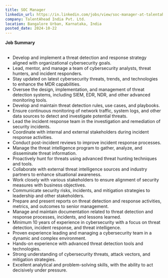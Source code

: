 ```yaml
---
title: SOC Manager
linkedin_url: https://in.linkedin.com/jobs/view/soc-manager-at-talentahead-india-pvt-ltd-4056559218?position=45&pageNum=0&refId=z4RP%2FQ6URa8ADUKeuEHpnQ%3D%3D&trackingId=vkWRNI8JD8wgrMX%2FK8VKDg%3D%3D
company: TalentAhead India Pvt. Ltd.
location: Bangalore Urban, Karnataka, India
posted_date: 2024-10-22
---
```


<div class="description__text description__text--rich">
<section class="show-more-less-html" data-max-lines="5">
<div class="show-more-less-html__markup show-more-less-html__markup--clamp-after-5 relative overflow-hidden">
<strong>Job Summary<br/><br/></strong><ul><li> Develop and implement a threat detection and response strategy aligned with organizational cybersecurity goals.</li><li> Lead, mentor, and manage a team of cybersecurity analysts, threat hunters, and incident responders.</li><li> Stay updated on latest cybersecurity threats, trends, and technologies to enhance the MDR capabilities.</li><li> Oversee the design, implementation, and management of threat detection systems, including SIEM, EDR, NDR, and other advanced monitoring tools.</li><li> Develop and maintain threat detection rules, use cases, and playbooks.</li><li> Ensure continuous monitoring of network traffic, system logs, and other data sources to detect and investigate potential threats.</li><li> Lead the incident response team in the investigation and remediation of security incidents.</li><li> Coordinate with internal and external stakeholders during incident response activities.</li><li> Conduct post-incident reviews to improve incident response processes.</li><li> Manage the threat intelligence program to gather, analyze, and disseminate threat information.</li><li> Proactively hunt for threats using advanced threat hunting techniques and tools.</li><li> Collaborate with external threat intelligence sources and industry partners to enhance situational awareness.</li><li> Work closely with various stakeholders to ensure alignment of security measures with business objectives.</li><li> Communicate security risks, incidents, and mitigation strategies to leadership and other stakeholders.</li><li> Prepare and present reports on threat detection and response activities, metrics, and outcomes to senior management.</li><li> Manage and maintain documentation related to threat detection and response processes, incidents, and lessons learned.</li><li> Minimum 10 years of experience in cybersecurity with a focus on threat detection, incident response, and threat intelligence.</li><li> Proven experience leading and managing a cybersecurity team in a dynamic and complex environment.</li><li> Hands-on experience with advanced threat detection tools and technologies.</li><li> Strong understanding of cybersecurity threats, attack vectors, and mitigation strategies.</li><li> Excellent analytical and problem-solving skills, with the ability to act decisively under pressure.</li></ul>
</div>


<!-- --> </section>
</div>